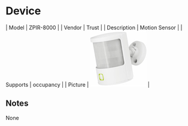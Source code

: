 
# Device

| Model | ZPIR-8000  |
| Vendor  | Trust  |
| Description | Motion Sensor |
| Supports | occupancy |
| Picture | ![../images/devices/ZPIR-8000.jpg](../images/devices/ZPIR-8000.jpg) |

## Notes

None
